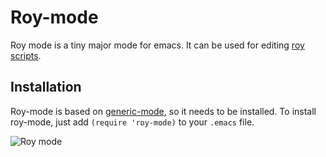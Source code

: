 # Roy-mode
Roy mode is a tiny major mode for emacs. It can be used for editing [roy scripts](http://roy.brianmckenna.org/ "roy scripts").

## Installation
Roy-mode is based on [generic-mode](http://www.emacswiki.org/emacs/GenericMode "generic-mode"), so it needs to be installed.
To install roy-mode, just add `(require 'roy-mode)` to your `.emacs` file.

![Roy mode](http://i.imgur.com/H7aC4.png)
